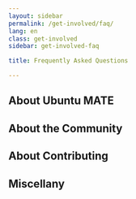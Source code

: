 ```yaml
---
layout: sidebar
permalink: /get-involved/faq/
lang: en
class: get-involved
sidebar: get-involved-faq

title: Frequently Asked Questions

---
```


## About Ubuntu MATE

## About the Community

## About Contributing

## Miscellany
